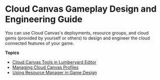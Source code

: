 # Cloud Canvas Gameplay Design and Engineering Guide<a name="cloud-canvas-game-play-design-guide-intro"></a>

You can use Cloud Canvas's deployments, resource groups, and cloud gems \(provided by yourself or others\) to design and engineer the cloud connected features of your game\.

**Topics**
+ [Cloud Canvas Tools in Lumberyard Editor](cloud-canvas-ui-intro.md)
+ [Managing Cloud Canvas Profiles](cloud-canvas-ui-credentials-manager.md)
+ [Using Resource Manager in Game Design](cloud-canvas-gpg-rm.md)